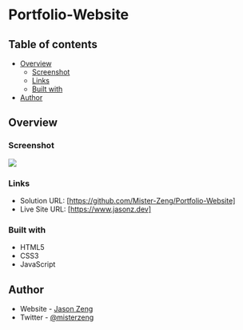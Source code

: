 # Portfolio-Website

## Table of contents

- [Overview](#overview)
  - [Screenshot](#screenshot)
  - [Links](#links)
  - [Built with](#built-with)
- [Author](#author)

## Overview

### Screenshot

![](./images/portfolio_project)

### Links

- Solution URL: [https://github.com/Mister-Zeng/Portfolio-Website]
- Live Site URL: [https://www.jasonz.dev]


### Built with

- HTML5
- CSS3
- JavaScript

## Author

- Website - [Jason Zeng](https://mister-zeng.github.io/Portfolio-Website/)
- Twitter - [@misterzeng](https://www.twitter.com/misterzeng)
